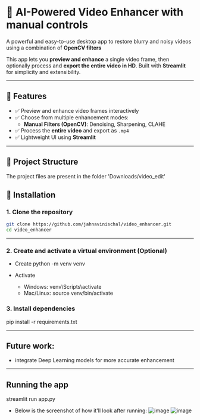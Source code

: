 # 🧠 AI-Powered Video Enhancer with manual controls

A powerful and easy-to-use desktop app to restore blurry and noisy videos using a combination of **OpenCV filters** 

This app lets you **preview and enhance** a single video frame, then optionally process and **export the entire video in HD**. Built with **Streamlit** for simplicity and extensibility.

---

## 🚀 Features

- ✅ Preview and enhance video frames interactively  
- ✅ Choose from multiple enhancement modes:
  - **Manual Filters (OpenCV)**: Denoising, Sharpening, CLAHE  
- ✅ Process the **entire video** and export as `.mp4`  
- ✅ Lightweight UI using **Streamlit**  

---

## 📁 Project Structure

The project files are present in the folder 'Downloads/video_edit'

## 🔧 Installation

### 1. Clone the repository

```bash
git clone https://github.com/jahnavinischal/video_enhancer.git
cd video_enhancer
```

---
### 2. Create and activate a virtual environment (Optional)
- Create
python -m venv venv

- Activate
  - Windows:
venv\Scripts\activate
  - Mac/Linux:
source venv/bin/activate

### 3. Install dependencies
pip install -r requirements.txt

---
## Future work:
- integrate Deep Learning models for more accurate enhancement
---

## Running the app
streamlit run app.py

- Below is the screenshot of how it'll look after running:
![image](https://github.com/user-attachments/assets/961367cd-ac79-4d78-9a9c-3f9b58ea8409)
![image](https://github.com/user-attachments/assets/50349004-677d-4c8a-873d-b31a66a82eea)



